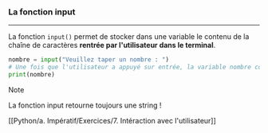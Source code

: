 ### La fonction input
---

La fonction `input()` permet de stocker dans une variable le contenu de la chaîne de caractères **rentrée par l'utilisateur dans le terminal**.

```python
nombre = input("Veuillez taper un nombre : ")
# Une fois que l'utilisateur a appuyé sur entrée, la variable nombre contient le contenu écrit par l'utilisateur
print(nombre)
```


>[!note]
>La fonction input retourne toujours une string !

[[Python/a. Impératif/Exercices/7. Intéraction avec l'utilisateur]]<br>
